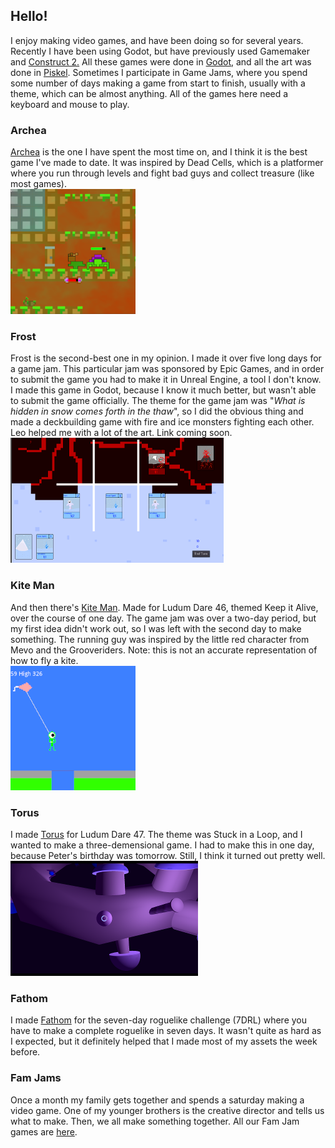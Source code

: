 ## Hello!

I enjoy making video games, and have been doing so for several years. Recently I have been using Godot, but have previously used Gamemaker and [Construct 2.](https://www.construct.net/en/tutorials/beginners-guide-construct-47) All these games were done in [Godot](https://docs.godotengine.org/en/stable/index.html), and all the art was done in [Piskel](https://www.piskelapp.com). Sometimes I participate in Game Jams, where you spend some number of days making a game from start to finish, usually with a theme, which can be almost anything. All of the games here need a keyboard and mouse to play.

### Archea

[Archea][Archea] is the one I have spent the most time on, and I think it is the best game I've made to date. It was inspired by Dead Cells, which is a platformer where you run through levels and fight bad guys and collect treasure (like most games).  
![Archea screenshot](Archea_Screenshot.png)

### Frost

Frost is the second-best one in my opinion. I made it over five long days for a game jam. This particular jam was sponsored by Epic Games, and in order to submit the game you had to make it in Unreal Engine, a tool I don't know. I made this game in Godot, because I know it much better, but wasn't able to submit the game officially. The theme for the game jam was "_What is hidden in snow comes forth in the thaw_", so I did the obvious thing and made a deckbuilding game with fire and ice monsters fighting each other. Leo helped me with a lot of the art. Link coming soon.  
![Frost screenshot](Frost_Screenshot.png)

### Kite Man

And then there's [Kite Man][Kite Man]. Made for Ludum Dare 46, themed Keep it Alive, over the course of one day. The game jam was over a two-day period, but my first idea didn't work out, so I was left with the second day to make something. The running guy was inspired by the little red character from Mevo and the Grooveriders. Note: this is not an accurate representation of how to fly a kite.  
![Kite Man screenshot](Kite_Man_Screenshot.png)

### Torus

I made [Torus][Torus] for Ludum Dare 47. The theme was Stuck in a Loop, and I wanted to make a three-demensional game. I had to make this in one day, because Peter's birthday was tomorrow. Still, I think it turned out pretty well.  
![Torus screenshot](TorusScreenshot.png)

### Fathom

I made [Fathom][Fathom] for the seven-day roguelike challenge (7DRL) where you have to make a complete roguelike in seven days. It wasn't quite as hard as I expected, but it definitely helped that I made most of my assets the week before.

### Fam Jams

Once a month my family gets together and spends a saturday making a video game. One of my younger brothers is the creative director and tells us what to make. Then, we all make something together. All our Fam Jam games are [here][Fam Jam].

[Archea]: https://the-alex-g.github.io/Archea
[Frost]: https://the-alex-g.github.io/Frost
[Kite Man]: https://the-alex-g.github.io/LD46
[Torus]: https://the-alex-g.github.io/LD47
[Fathom]: https://the-alex-g.github.io/7DRL_2021/
[Fam Jam]: https://the-g-force.github.io
